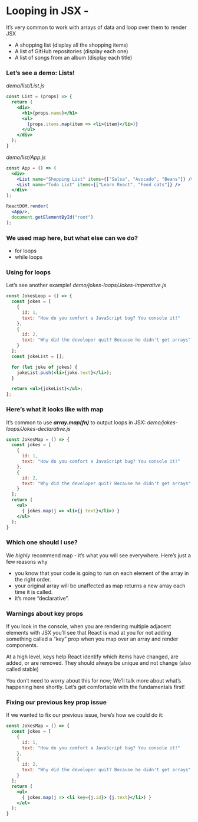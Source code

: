 # Looping in JSX -

It’s very common to work with arrays of data and loop over them to render JSX
- A shopping list (display all the shopping items)
- A list of GitHub repositories (display each one)
- A list of songs from an album (display each title)

### Let’s see a demo: Lists!
_demo/list/List.js_
```jsx
const List = (props) => {
  return (
    <div>
      <h1>{props.name}</h1>
      <ul>
        {props.items.map(item => <li>{item}</li>)}
      </ul>
    </div>
  );
}
```

_demo/list/App.js_
```jsx
const App = () => (
  <div>
    <List name="Shopping List" items={["Salsa", "Avocado", "Beans"]} />
    <List name="Todo List" items={["Learn React", "Feed cats"]} />
  </div>
);

ReactDOM.render(
  <App/>,
  document.getElementById("root")
);
```

### We used map here, but what else can we do?
- for loops
- while loops

### Using for loops
Let’s see another example!
_demo/jokes-loops/Jokes-imperative.js_
```jsx
const JokesLoop = () => {
  const jokes = [
    { 
      id: 1, 
      text: "How do you comfort a JavaScript bug? You console it!" 
    },
    { 
      id: 2, 
      text: "Why did the developer quit? Because he didn't get arrays" 
    }
  ];
  const jokeList = [];

  for (let joke of jokes) {
    jokeList.push(<li>{joke.text}</li>);
  }

  return <ul>{jokeList}</ul>;
};
```

### Here’s what it looks like with map

It’s common to use ***array.map(fn)*** to output loops in JSX:
*demo/jokes-loops/Jokes-declarative.js*

```jsx
const JokesMap = () => {
  const jokes = [
    {
      id: 1,
      text: "How do you comfort a JavaScript bug? You console it!"
    },
    {
      id: 2,
      text: "Why did the developer quit? Because he didn't get arrays"
    }
  ];
  return (
    <ul>
      { jokes.map(j => <li>{j.text}</li>) }
    </ul>
  );
}
```

### Which one should I use?
We *highly* recommend map - it’s what you will see everywhere. Here’s just a few reasons why
- you know that your code is going to run on each element of the array in the right order.
- your original array will be unaffected as map returns a new array each time it is called.
- it’s more “declarative”.

### Warnings about key props
If you look in the console, when you are rendering multiple adjacent elements with JSX you’ll see that React is mad at you for not adding something called a “key” prop when you map over an array and render components.

At a high level, keys help React identify which items have changed, are added, or are removed. They should always be unique and not change (also called stable)

You don’t need to worry about this for now; We’ll talk more about what’s happening here shortly. Let’s get comfortable with the fundamentals first!

### Fixing our previous key prop issue
If we wanted to fix our previous issue, here’s how we could do it:
```jsx
const JokesMap = () => {
  const jokes = [
    {
      id: 1,
      text: "How do you comfort a JavaScript bug? You console it!"
    },
    {
      id: 2,
      text: "Why did the developer quit? Because he didn't get arrays"
    }
  ];
  return (
    <ul>
      { jokes.map(j => <li key={j.id}> {j.text}</li>) }
    </ul>
  );
}
```
